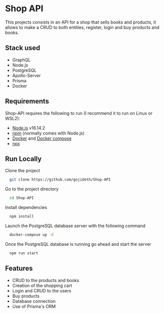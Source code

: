 
# Shop API

This projects consists in an API for a shop that sells books and products, it allows to make a CRUD 
to both entities, register, login and buy products and books.



## Stack used

- GraphQL
- Node.js
- PostgreSQL
- Apollo-Server
- Prisma 
- Docker

Requirements
------------

Shop-API requires the following to run (I recommend it to run on Linux or WSL2):
 


  * [Node.js][node] v16.14.2
  * [npm][npm] (normally comes with Node.js)
  * [Docker][docker] and [Docker compose]
  * [npx]



[node]: https://nodejs.org/
[npm]: https://www.npmjs.com/
[docker]: https://docs.docker.com/desktop/linux/install/ubuntu/
[Docker compose]:https://docs.docker.com/compose/install/
[npx]:https://www.npmjs.com/package/npx
## Run Locally

Clone the project

```bash
  git clone https://github.com/gojideth/Shop-API
```

Go to the project directory

```bash
  cd Shop-API
```

Install dependencies

```bash
  npm install
```

Launch the PostgreSQL database server with the following command

```bash
  docker-compose up -d
```

Once the PostgreSQL database is running go ahead and start the server

```bash
  npm run start
```


## Features

- CRUD to the products and books
- Creation of the shopping cart
- Login and CRUD to the users
- Buy products
- Database connection
- Use of Prisma's ORM


